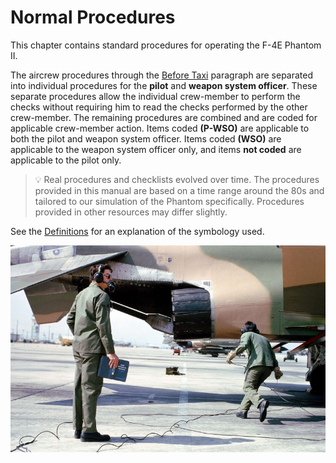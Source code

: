 # Normal Procedures

This chapter contains standard procedures for operating the F-4E Phantom II.

The aircrew procedures through the [Before Taxi](taxi.md#before-taxi) paragraph
are separated into individual procedures for the **pilot** and **weapon system
officer**. These separate procedures allow the individual crew-member to perform
the checks without requiring him to read the checks performed by the other
crew-member. The remaining procedures are combined and are coded for applicable
crew-member action. Items coded **(P-WSO)** are applicable to both the pilot and
weapon system officer. Items coded **(WSO)** are applicable to the weapon system
officer only, and items **not coded** are applicable to the pilot only.

> 💡 Real procedures and checklists evolved over time. The procedures provided
> in this manual are based on a time range around the 80s and tailored to our
> simulation of the Phantom specifically. Procedures provided in other resources
> may differ slightly.

See the [Definitions](../intro/definitions.md) for an explanation of the symbology used.

![real_life_crew_with_manual](../img/real_life_crew_with_manual.jpg)
